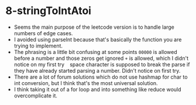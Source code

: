 # 8-stringToIntAtoi

- Seems the main purpose of the leetcode version is to handle large numbers of edge cases.
- I avoided using parseInt because that's basically the function you are trying to implement.
- The phrasing is a little bit confusing at some points
`00000` is allowed before a number and those zeros get ignored
`+` is allowed, which I didn't notice on my first try
` ` space character is supposed to break the parse if they have already started parsing a number. Didn't notice on first try.
- There are a lot of forum solutions which do not use hashmap for char to int conversion, but I think that's the most universal solution.
- I think taking it out of a for loop and into something like reduce would overcomplicate it.